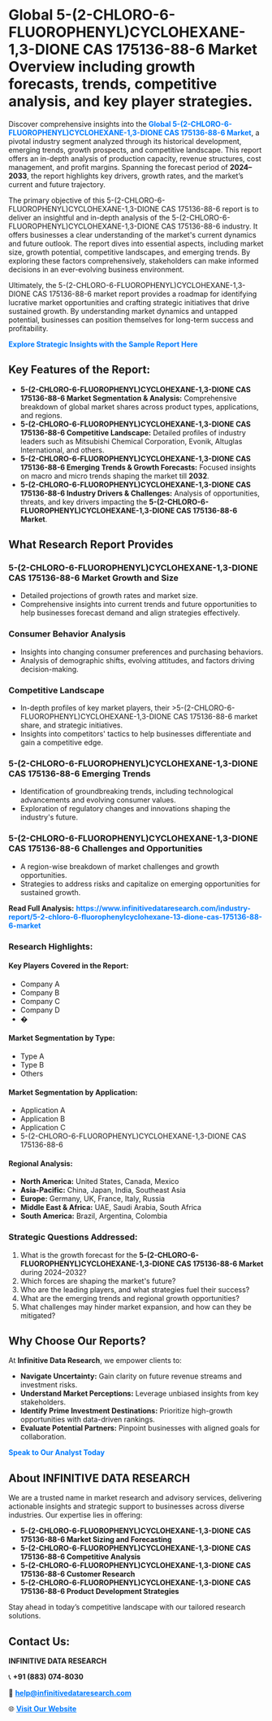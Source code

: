 <h1>Global 5-(2-CHLORO-6-FLUOROPHENYL)CYCLOHEXANE-1,3-DIONE CAS 175136-88-6 Market Overview including growth forecasts, trends, competitive analysis, and key player strategies.</h1>
<p>
Discover comprehensive insights into the 
<a href="https://www.infinitivedataresearch.com/industry-report/5-2-chloro-6-fluorophenylcyclohexane-13-dione-cas-175136-88-6-market" rel="dofollow" style="color: #007BFF; text-decoration: none;"><strong>Global 5-(2-CHLORO-6-FLUOROPHENYL)CYCLOHEXANE-1,3-DIONE CAS 175136-88-6 Market</strong></a>, a pivotal industry segment analyzed through its historical development, emerging trends, growth prospects, and competitive landscape. This report offers an in-depth analysis of production capacity, revenue structures, cost management, and profit margins. Spanning the forecast period of <strong>2024–2033</strong>, the report highlights key drivers, growth rates, and the market’s current and future trajectory.
</p>
<p>
The primary objective of this 5-(2-CHLORO-6-FLUOROPHENYL)CYCLOHEXANE-1,3-DIONE CAS 175136-88-6 report is to deliver an insightful and in-depth analysis of the 5-(2-CHLORO-6-FLUOROPHENYL)CYCLOHEXANE-1,3-DIONE CAS 175136-88-6 industry. It offers businesses a clear understanding of the market's current dynamics and future outlook. The report dives into essential aspects, including market size, growth potential, competitive landscapes, and emerging trends. By exploring these factors comprehensively, stakeholders can make informed decisions in an ever-evolving business environment.
</p>
<p>
Ultimately, the 5-(2-CHLORO-6-FLUOROPHENYL)CYCLOHEXANE-1,3-DIONE CAS 175136-88-6 market report provides a roadmap for identifying lucrative market opportunities and crafting strategic initiatives that drive sustained growth. By understanding market dynamics and untapped potential, businesses can position themselves for long-term success and profitability.
</p>
<p>
<a href="https://www.infinitivedataresearch.com/request-sample/reportId=104240" style="color: #007BFF; text-decoration: none;"><strong>Explore Strategic Insights with the Sample Report Here</strong></a>
</p>

<h2>Key Features of the Report:</h2>
<ul>
<li><strong>5-(2-CHLORO-6-FLUOROPHENYL)CYCLOHEXANE-1,3-DIONE CAS 175136-88-6 Market Segmentation & Analysis:</strong> Comprehensive breakdown of global market shares across product types, applications, and regions.</li>
<li><strong>5-(2-CHLORO-6-FLUOROPHENYL)CYCLOHEXANE-1,3-DIONE CAS 175136-88-6 Competitive Landscape:</strong> Detailed profiles of industry leaders such as Mitsubishi Chemical Corporation, Evonik, Altuglas International, and others.</li>
<li><strong>5-(2-CHLORO-6-FLUOROPHENYL)CYCLOHEXANE-1,3-DIONE CAS 175136-88-6 Emerging Trends & Growth Forecasts:</strong> Focused insights on macro and micro trends shaping the market till <strong>2032</strong>.</li>
<li><strong>5-(2-CHLORO-6-FLUOROPHENYL)CYCLOHEXANE-1,3-DIONE CAS 175136-88-6 Industry Drivers & Challenges:</strong> Analysis of opportunities, threats, and key drivers impacting the <strong>5-(2-CHLORO-6-FLUOROPHENYL)CYCLOHEXANE-1,3-DIONE CAS 175136-88-6 Market</strong>.</li>
</ul>

<h2>What Research Report Provides</h2>
<h3>5-(2-CHLORO-6-FLUOROPHENYL)CYCLOHEXANE-1,3-DIONE CAS 175136-88-6 Market Growth and Size</h3>
<ul>
<li>Detailed projections of growth rates and market size.</li>
<li>Comprehensive insights into current trends and future opportunities to help businesses forecast demand and align strategies effectively.</li>
</ul>

<h3>Consumer Behavior Analysis</h3>
<ul>
<li>Insights into changing consumer preferences and purchasing behaviors.</li>
<li>Analysis of demographic shifts, evolving attitudes, and factors driving decision-making.</li>
</ul>

<h3>Competitive Landscape</h3>
<ul>
<li>In-depth profiles of key market players, their >5-(2-CHLORO-6-FLUOROPHENYL)CYCLOHEXANE-1,3-DIONE CAS 175136-88-6 market share, and strategic initiatives.</li>
<li>Insights into competitors' tactics to help businesses differentiate and gain a competitive edge.</li>
</ul>

<h3>5-(2-CHLORO-6-FLUOROPHENYL)CYCLOHEXANE-1,3-DIONE CAS 175136-88-6 Emerging Trends</h3>
<ul>
<li>Identification of groundbreaking trends, including technological advancements and evolving consumer values.</li>
<li>Exploration of regulatory changes and innovations shaping the industry's future.</li>
</ul>

<h3>5-(2-CHLORO-6-FLUOROPHENYL)CYCLOHEXANE-1,3-DIONE CAS 175136-88-6 Challenges and Opportunities</h3>
<ul>
<li>A region-wise breakdown of market challenges and growth opportunities.</li>
<li>Strategies to address risks and capitalize on emerging opportunities for sustained growth.</li>
</ul>
<p><strong>Read Full Analysis:</strong> <a href="https://www.infinitivedataresearch.com/industry-report/5-2-chloro-6-fluorophenylcyclohexane-13-dione-cas-175136-88-6-market" rel="dofollow" style="color: #007BFF; text-decoration: none;"><strong>https://www.infinitivedataresearch.com/industry-report/5-2-chloro-6-fluorophenylcyclohexane-13-dione-cas-175136-88-6-market</strong></a></p>
<h3>Research Highlights:</h3>
<h4>Key Players Covered in the Report:</h4>
<ul><li>Company A</li><li>Company B</li><li>Company C</li><li>Company D</li><li>�</li></ul>
<h4>Market Segmentation by Type:</h4>
<ul><li>Type A</li><li>Type B</li><li>Others</li></ul>
<h4>Market Segmentation by Application:</h4>
<ul><li>Application A</li><li>Application B</li><li>Application C</li><li>5-(2-CHLORO-6-FLUOROPHENYL)CYCLOHEXANE-1,3-DIONE CAS 175136-88-6</li></ul>

<h4>Regional Analysis:</h4>
<ul>
<li><strong>North America:</strong> United States, Canada, Mexico</li>
<li><strong>Asia-Pacific:</strong> China, Japan, India, Southeast Asia</li>
<li><strong>Europe:</strong> Germany, UK, France, Italy, Russia</li>
<li><strong>Middle East & Africa:</strong> UAE, Saudi Arabia, South Africa</li>
<li><strong>South America:</strong> Brazil, Argentina, Colombia</li>
</ul>

<h3>Strategic Questions Addressed:</h3>
<ol>
<li>What is the growth forecast for the <strong>5-(2-CHLORO-6-FLUOROPHENYL)CYCLOHEXANE-1,3-DIONE CAS 175136-88-6 Market</strong> during 2024–2032?</li>
<li>Which forces are shaping the market's future?</li>
<li>Who are the leading players, and what strategies fuel their success?</li>
<li>What are the emerging trends and regional growth opportunities?</li>
<li>What challenges may hinder market expansion, and how can they be mitigated?</li>
</ol>

<h2>Why Choose Our Reports?</h2>
<p>At <strong>Infinitive Data Research</strong>, we empower clients to:</p>
<ul>
<li><strong>Navigate Uncertainty:</strong> Gain clarity on future revenue streams and investment risks.</li>
<li><strong>Understand Market Perceptions:</strong> Leverage unbiased insights from key stakeholders.</li>
<li><strong>Identify Prime Investment Destinations:</strong> Prioritize high-growth opportunities with data-driven rankings.</li>
<li><strong>Evaluate Potential Partners:</strong> Pinpoint businesses with aligned goals for collaboration.</li>
</ul>
<p><a href="https://www.infinitivedataresearch.com/industry-report/5-2-chloro-6-fluorophenylcyclohexane-13-dione-cas-175136-88-6-market" rel="dofollow" style="color: #007BFF; text-decoration: none;"><strong>Speak to Our Analyst Today</strong></a></p>

<h2>About INFINITIVE DATA RESEARCH</h2>
<p>We are a trusted name in market research and advisory services, delivering actionable insights and strategic support to businesses across diverse industries. Our expertise lies in offering:</p>
<ul>
<li><strong>5-(2-CHLORO-6-FLUOROPHENYL)CYCLOHEXANE-1,3-DIONE CAS 175136-88-6 Market Sizing and Forecasting</strong></li>
<li><strong>5-(2-CHLORO-6-FLUOROPHENYL)CYCLOHEXANE-1,3-DIONE CAS 175136-88-6 Competitive Analysis</strong></li>
<li><strong>5-(2-CHLORO-6-FLUOROPHENYL)CYCLOHEXANE-1,3-DIONE CAS 175136-88-6 Customer Research</strong></li>
<li><strong>5-(2-CHLORO-6-FLUOROPHENYL)CYCLOHEXANE-1,3-DIONE CAS 175136-88-6 Product Development Strategies</strong></li>
</ul>
<p>Stay ahead in today’s competitive landscape with our tailored research solutions.</p>

<h2>Contact Us:</h2>
<p><strong>INFINITIVE DATA RESEARCH</strong></p>
<p>📞 <strong>+91 (883) 074-8030</strong></p>
<p>📧 <strong><a href="mailto:help@infinitivedataresearch.com" style="color: #007BFF;">help@infinitivedataresearch.com</a></strong></p>
<p>🌐 <strong><a href="https://www.infinitivedataresearch.com" rel="dofollow" style="color: #007BFF;">Visit Our Website</a></strong></p>